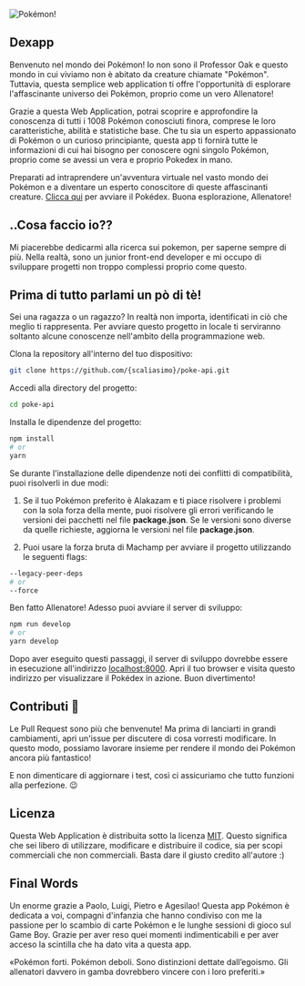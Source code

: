 ![Pokémon!](https://pokemonletsgo.pokemon.com/assets/img/how-to-play/hero-img.png "Pokémon")

## Dexapp

Benvenuto nel mondo dei Pokémon! Io non sono il Professor Oak e questo mondo in cui viviamo non è abitato da creature chiamate "Pokémon". Tuttavia, questa semplice web application ti offre l'opportunità di esplorare l'affascinante universo dei Pokémon, proprio come un vero Allenatore!

Grazie a questa Web Application, potrai scoprire e approfondire la conoscenza di tutti i 1008 Pokémon conosciuti finora, comprese le loro caratteristiche, abilità e statistiche base. Che tu sia un esperto appassionato di Pokémon o un curioso principiante, questa app ti fornirà tutte le informazioni di cui hai bisogno per conoscere ogni singolo Pokémon, proprio come se avessi un vera e proprio Pokedex in mano.

Preparati ad intraprendere un'avventura virtuale nel vasto mondo dei Pokémon e a diventare un esperto conoscitore di queste affascinanti creature. [Clicca qui](https://pokeapi-dexapp-84a8ca.netlify.app/) per avviare il Pokédex. Buona esplorazione, Allenatore!  

## ..Cosa faccio io??

Mi piacerebbe dedicarmi alla ricerca sui pokemon, per saperne sempre di più. Nella realtà, sono un junior front-end developer e mi occupo di sviluppare progetti non troppo complessi proprio come questo. 

## Prima di tutto parlami un pò di tè!

Sei una ragazza o un ragazzo? In realtà non importa, identificati in ciò che meglio ti rappresenta. Per avviare questo progetto in locale ti serviranno soltanto alcune conoscenze nell'ambito della programmazione web.

Clona la repository all'interno del tuo dispositivo:

```bash
git clone https://github.com/{scaliasimo}/poke-api.git
```

Accedi alla directory del progetto:

```bash
cd poke-api
```

Installa le dipendenze del progetto:

```bash
npm install
# or
yarn
```

Se durante l'installazione delle dipendenze noti dei conflitti di compatibilità, puoi risolverli in due modi:

1. Se il tuo Pokémon preferito è Alakazam e ti piace risolvere i problemi con la sola forza della mente, puoi risolvere gli errori verificando le versioni dei pacchetti nel file **package.json**. Se le versioni sono diverse da quelle richieste, aggiorna le versioni nel file **package.json**.

2. Puoi usare la forza bruta di Machamp per avviare il progetto utilizzando le seguenti flags:

```bash
--legacy-peer-deps
# or
--force
```

Ben fatto Allenatore! Adesso puoi avviare il server di sviluppo:

```bash
npm run develop
# or
yarn develop
```

Dopo aver eseguito questi passaggi, il server di sviluppo dovrebbe essere in esecuzione all'indirizzo [localhost:8000](http://localhost:8000/). Apri il tuo browser e visita questo indirizzo per visualizzare il Pokédex in azione. Buon divertimento!

## Contributi 🤝

Le Pull Request sono più che benvenute! Ma prima di lanciarti in grandi cambiamenti, apri un'issue per discutere di cosa vorresti modificare. In questo modo, possiamo lavorare insieme per rendere il mondo dei Pokémon ancora più fantastico!

E non dimenticare di aggiornare i test, così ci assicuriamo che tutto funzioni alla perfezione. 😉

## Licenza

Questa Web Application è distribuita sotto la licenza [MIT](https://choosealicense.com/licenses/mit/). Questo significa che sei libero di utilizzare, modificare e distribuire il codice, sia per scopi commerciali che non commerciali. Basta dare il giusto credito all'autore :)

## Final Words

Un enorme grazie a Paolo, Luigi, Pietro e Agesilao! Questa app Pokémon è dedicata a voi, compagni d'infanzia che hanno condiviso con me la passione per lo scambio di carte Pokémon e le lunghe sessioni di gioco sul Game Boy. Grazie per aver reso quei momenti indimenticabili e per aver acceso la scintilla che ha dato vita a questa app. 

«Pokémon forti. Pokémon deboli. Sono distinzioni dettate dall’egoismo. Gli allenatori davvero in gamba dovrebbero vincere con i loro preferiti.»
